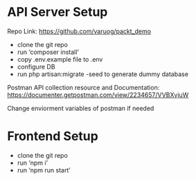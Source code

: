 # API Server Setup
Repo Link: https://github.com/varuog/packt_demo

- clone the git repo
- run ‘composer install’
- copy .env.example file to .env
- configure DB
- run php artisan:migrate -seed to generate dummy database

Postman API collection resource and Documentation: https://documenter.getpostman.com/view/2234657/VVBXvjuW

Change enviorment variables of postman if needed

# Frontend Setup
- clone the git repo
- run ‘npm i’
- run ‘npm run start’